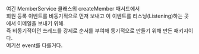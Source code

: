 여긴 MemberService 클래스의 createMember 매서드에서  
회원 등록 이벤트를 비동기적으로 먼저 보내고 이 이벤트를 리스닝(Listening)하는 곳에서 이메일을 보내기 위해.    
즉 비동기적이던 쓰레드를 강제로 순서를 부여해 동기적으로 만들기 위해 만든 패키지이다.  
여기선 event를 다룰거다.  